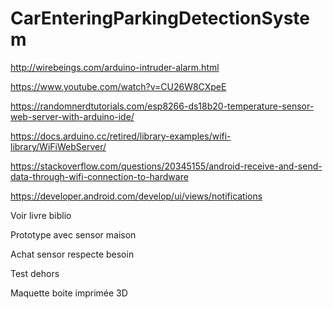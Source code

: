 # CarEnteringParkingDetectionSystem

http://wirebeings.com/arduino-intruder-alarm.html

https://www.youtube.com/watch?v=CU26W8CXpeE

https://randomnerdtutorials.com/esp8266-ds18b20-temperature-sensor-web-server-with-arduino-ide/

https://docs.arduino.cc/retired/library-examples/wifi-library/WiFiWebServer/

https://stackoverflow.com/questions/20345155/android-receive-and-send-data-through-wifi-connection-to-hardware

https://developer.android.com/develop/ui/views/notifications

Voir livre biblio

Prototype avec sensor maison

Achat sensor respecte besoin

Test dehors

Maquette boite imprimée 3D
